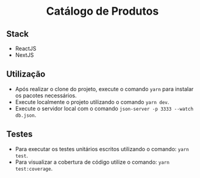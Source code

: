 <h1 align="center">
  Catálogo de Produtos
  <br>
</h1>

## Stack

- ReactJS 
- NextJS

## Utilização

- Após realizar o clone do projeto, execute o comando `yarn` para instalar os pacotes necessários.
- Execute localmente o projeto utilizando o comando `yarn dev`.
- Execute o servidor local com o comando `json-server -p 3333 --watch db.json`.

## Testes

- Para executar os testes unitários escritos utilizando o comando: `yarn test`.
- Para visualizar a cobertura de código utilize o comando: `yarn test:coverage`.
